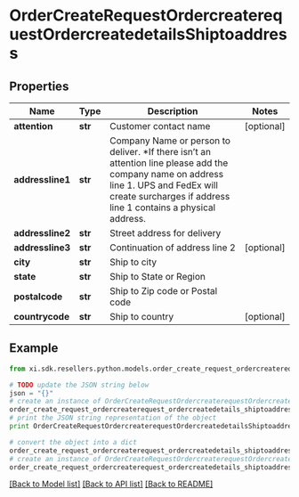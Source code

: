# OrderCreateRequestOrdercreaterequestOrdercreatedetailsShiptoaddress


## Properties

Name | Type | Description | Notes
------------ | ------------- | ------------- | -------------
**attention** | **str** | Customer contact name | [optional] 
**addressline1** | **str** | Company Name or person to deliver. *If there isn’t an attention line please add the company name on address line 1.   UPS and FedEx will create surcharges if address line 1 contains a physical address. | 
**addressline2** | **str** | Street address for delivery | 
**addressline3** | **str** | Continuation of address line 2 | [optional] 
**city** | **str** | Ship to city | 
**state** | **str** | Ship to State or Region | 
**postalcode** | **str** | Ship to Zip code or Postal code | 
**countrycode** | **str** | Ship to country | [optional] 

## Example

```python
from xi.sdk.resellers.python.models.order_create_request_ordercreaterequest_ordercreatedetails_shiptoaddress import OrderCreateRequestOrdercreaterequestOrdercreatedetailsShiptoaddress

# TODO update the JSON string below
json = "{}"
# create an instance of OrderCreateRequestOrdercreaterequestOrdercreatedetailsShiptoaddress from a JSON string
order_create_request_ordercreaterequest_ordercreatedetails_shiptoaddress_instance = OrderCreateRequestOrdercreaterequestOrdercreatedetailsShiptoaddress.from_json(json)
# print the JSON string representation of the object
print OrderCreateRequestOrdercreaterequestOrdercreatedetailsShiptoaddress.to_json()

# convert the object into a dict
order_create_request_ordercreaterequest_ordercreatedetails_shiptoaddress_dict = order_create_request_ordercreaterequest_ordercreatedetails_shiptoaddress_instance.to_dict()
# create an instance of OrderCreateRequestOrdercreaterequestOrdercreatedetailsShiptoaddress from a dict
order_create_request_ordercreaterequest_ordercreatedetails_shiptoaddress_form_dict = order_create_request_ordercreaterequest_ordercreatedetails_shiptoaddress.from_dict(order_create_request_ordercreaterequest_ordercreatedetails_shiptoaddress_dict)
```
[[Back to Model list]](../README.md#documentation-for-models) [[Back to API list]](../README.md#documentation-for-api-endpoints) [[Back to README]](../README.md)


